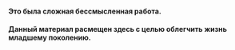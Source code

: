 <h4>Это была сложная бессмысленная работа.</h4>
<h4>Данный материал расмещен здесь с целью облегчить жизнь младшему поколению.</h4>
